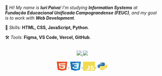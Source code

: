 👾 *Hi! My name is **Iuri Paiva**! I'm studying **Information Systems** at **Fundação Educacional Unificada Campograndense (FEUC)**, and my goal is to work with **Web Development**.*  
  
📖 *Skills:* **HTML, CSS, JavaScript, Python**.  
  
🛠 *Tools:* **Figma, VS Code, Vercel, GitHub**.  
  
   
  ##
 
<div align="center">
  <a href="https://github.com/iuripaiva">
  <img height="180em" src="https://github-readme-stats.vercel.app/api?username=iuripaiva&show_icons=true&theme=ayu-mirage&include_all_commits=true&count_private=true"/>
  <img height="180em" src="https://github-readme-stats.vercel.app/api/top-langs/?username=iuripaiva&layout=compact&langs_count=7&theme=ayu-mirage"/>
</div>
<div style="display: inline_block" align="center"> <br>
  <img align="center" alt="Iuri-HTML" height="30" width="40" src="https://raw.githubusercontent.com/devicons/devicon/master/icons/html5/html5-original.svg">
  <img align="center" alt="Iuri-CSS" height="30" width="40" src="https://raw.githubusercontent.com/devicons/devicon/master/icons/css3/css3-original.svg">
  <img align="center" alt="Iuri-Js" height="30" width="40" src="https://raw.githubusercontent.com/devicons/devicon/master/icons/javascript/javascript-plain.svg">
  <img align="center" alt="Iuri-Python" height="30" width="40" src="https://raw.githubusercontent.com/devicons/devicon/master/icons/python/python-original.svg">
</div>

